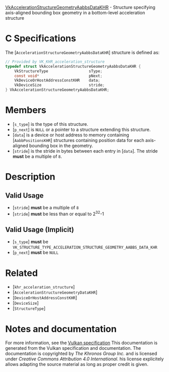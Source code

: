 [VkAccelerationStructureGeometryAabbsDataKHR](https://www.khronos.org/registry/vulkan/specs/1.3-extensions/man/html/VkAccelerationStructureGeometryAabbsDataKHR.html) - Structure specifying axis-aligned bounding box geometry in a bottom-level acceleration structure

# C Specifications
The [`AccelerationStructureGeometryAabbsDataKHR`] structure is defined
as:
```c
// Provided by VK_KHR_acceleration_structure
typedef struct VkAccelerationStructureGeometryAabbsDataKHR {
    VkStructureType                  sType;
    const void*                      pNext;
    VkDeviceOrHostAddressConstKHR    data;
    VkDeviceSize                     stride;
} VkAccelerationStructureGeometryAabbsDataKHR;
```

# Members
- [`s_type`] is the type of this structure.
- [`p_next`] is `NULL` or a pointer to a structure extending this structure.
- [`data`] is a device or host address to memory containing [`AabbPositionsKHR`] structures containing position data for each axis-aligned bounding box in the geometry.
- [`stride`] is the stride in bytes between each entry in [`data`]. The stride  **must**  be a multiple of `8`.

# Description
## Valid Usage
-  [`stride`] **must**  be a multiple of `8`
-  [`stride`] **must**  be less than or equal to 2<sup>32</sup>-1

## Valid Usage (Implicit)
-  [`s_type`] **must**  be `VK_STRUCTURE_TYPE_ACCELERATION_STRUCTURE_GEOMETRY_AABBS_DATA_KHR`
-  [`p_next`] **must**  be `NULL`

# Related
- [`khr_acceleration_structure`]
- [`AccelerationStructureGeometryDataKHR`]
- [`DeviceOrHostAddressConstKHR`]
- [`DeviceSize`]
- [`StructureType`]

# Notes and documentation
For more information, see the [Vulkan specification](https://www.khronos.org/registry/vulkan/specs/1.3-extensions/html/vkspec.html)
This documentation is generated from the Vulkan specification and documentation.
The documentation is copyrighted by *The Khronos Group Inc.* and is licensed under *Creative Commons Attribution 4.0 International*.
his license explicitely allows adapting the source material as long as proper credit is given.
        
